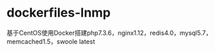 # dockerfiles-lnmp
基于CentOS使用Docker搭建php7.3.6，nginx1.12，redis4.0，mysql5.7，memcached1.5，swoole latest
